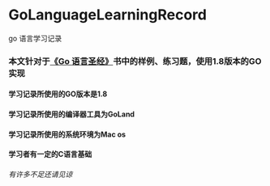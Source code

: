 # GoLanguageLearningRecord
go  语言学习记录

### 本文针对于[《Go 语言圣经》](https://github.com/HatsuneMikuV/GoLanguageLearningRecord/blob/master/go%E8%AF%AD%E8%A8%80%E5%9C%A3%E7%BB%8F/Go%20%E8%AF%AD%E8%A8%80%E5%9C%A3%E7%BB%8F%20%E4%B8%AD%E6%96%87%E7%89%88.pdf)书中的样例、练习题，使用1.8版本的GO实现

#### 学习记录所使用的GO版本是1.8
#### 学习记录所使用的编译器工具为GoLand
#### 学习记录所使用的系统环境为Mac os
#### 学习者有一定的C语言基础

###### 有许多不足还请见谅
